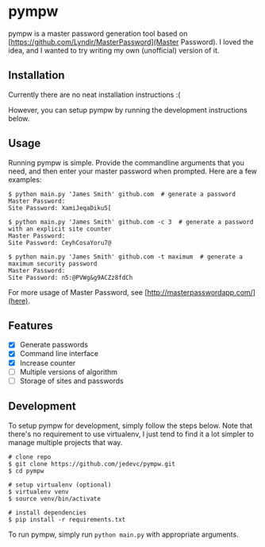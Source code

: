 # pympw

pympw is a master password generation tool based on
[https://github.com/Lyndir/MasterPassword](Master Password). I loved the idea,
and I wanted to try writing my own (unofficial) version of it.

## Installation

Currently there are no neat installation instructions :(

However, you can setup pympw by running the development instructions below.

## Usage

Running pympw is simple. Provide the commandline arguments that you need, and
then enter your master password when prompted. Here are a few examples:

	$ python main.py 'James Smith' github.com  # generate a password
	Master Password:
	Site Password: XamiJeqaDiku5[

	$ python main.py 'James Smith' github.com -c 3  # generate a password with an explicit site counter
	Master Password:
	Site Password: CeyhCosaYoru7@

	$ python main.py 'James Smith' github.com -t maximum  # generate a maximum security password
	Master Password:
	Site Password: n5:@PVWg&g9ACZz8fdCh

For more usage of Master Password, see [http://masterpasswordapp.com/](here).

## Features

- [x] Generate passwords
- [x] Command line interface
- [x] Increase counter
- [ ] Multiple versions of algorithm
- [ ] Storage of sites and passwords

## Development

To setup pympw for development, simply follow the steps below. Note that
there's no requirement to use virtualenv, I just tend to find it a lot simpler
to manage multiple projects that way.

	# clone repo
	$ git clone https://github.com/jedevc/pympw.git
	$ cd pympw

	# setup virtualenv (optional)
	$ virtualenv venv
	$ source venv/bin/activate

	# install dependencies
	$ pip install -r requirements.txt

To run pympw, simply run ```python main.py``` with appropriate arguments.
